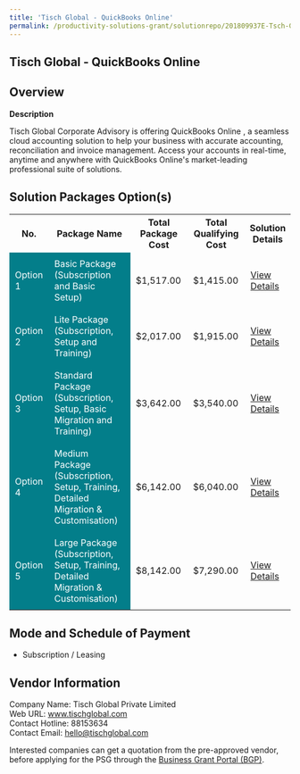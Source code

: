 ```yaml
---
title: 'Tisch Global - QuickBooks Online'
permalink: /productivity-solutions-grant/solutionrepo/201809937E-Tsch-Globl-QuckBooks-Onln-G
---
```


## Tisch Global - QuickBooks Online

## Overview

**Description**

Tisch Global Corporate Advisory is offering QuickBooks Online , a seamless cloud accounting solution to help your business with accurate accounting, reconciliation and invoice management. Access your accounts in real-time, anytime and anywhere with QuickBooks Online's market-leading professional suite of solutions.

## Solution Packages Option(s)

<table>
<tr>
<th><b>No.</b></th>
<th><b>Package Name</b></th>
<th><b>Total Package Cost</b></th>
<th><b>Total Qualifying Cost</b></th>
<th><b>Solution Details</b></th>
</tr>
<tr>
<td style='padding: 10px; background-color: #037E8A; color: #FFFFFF;'>Option 1</td>
<td style='padding: 10px; background-color: #037E8A; color: #FFFFFF;'>Basic Package (Subscription and Basic Setup)</td>
<td style='padding: 10px;'>$1,517.00</td>
<td style='padding: 10px;'>$1,415.00</td>
<td style='padding: 10px;'><a href='/images/psg/Tisch_Global_QuickBooks_Online_26102023_Desensitised_Annex3_Part1.pdf' target='_blank'>View Details</a></td>
</tr>
<tr>
<td style='padding: 10px; background-color: #037E8A; color: #FFFFFF;'>Option 2</td>
<td style='padding: 10px; background-color: #037E8A; color: #FFFFFF;'>Lite Package (Subscription, Setup and Training)</td>
<td style='padding: 10px;'>$2,017.00</td>
<td style='padding: 10px;'>$1,915.00</td>
<td style='padding: 10px;'><a href='/images/psg/Tisch_Global_QuickBooks_Online_26102023_Desensitised_Annex3_Part2.pdf' target='_blank'>View Details</a></td>
</tr>
<tr>
<td style='padding: 10px; background-color: #037E8A; color: #FFFFFF;'>Option 3</td>
<td style='padding: 10px; background-color: #037E8A; color: #FFFFFF;'>Standard Package (Subscription, Setup, Basic Migration and Training)</td>
<td style='padding: 10px;'>$3,642.00</td>
<td style='padding: 10px;'>$3,540.00</td>
<td style='padding: 10px;'><a href='/images/psg/Tisch_Global_QuickBooks_Online_26102023_Desensitised_Annex3_Part3.pdf' target='_blank'>View Details</a></td>
</tr>
<tr>
<td style='padding: 10px; background-color: #037E8A; color: #FFFFFF;'>Option 4</td>
<td style='padding: 10px; background-color: #037E8A; color: #FFFFFF;'>Medium Package (Subscription, Setup, Training, Detailed Migration & Customisation)</td>
<td style='padding: 10px;'>$6,142.00</td>
<td style='padding: 10px;'>$6,040.00</td>
<td style='padding: 10px;'><a href='/images/psg/Tisch_Global_QuickBooks_Online_26102023_Desensitised_Annex3_Part4.pdf' target='_blank'>View Details</a></td>
</tr>
<tr>
<td style='padding: 10px; background-color: #037E8A; color: #FFFFFF;'>Option 5</td>
<td style='padding: 10px; background-color: #037E8A; color: #FFFFFF;'>Large Package (Subscription, Setup, Training, Detailed Migration & Customisation)</td>
<td style='padding: 10px;'>$8,142.00</td>
<td style='padding: 10px;'>$7,290.00</td>
<td style='padding: 10px;'><a href='/images/psg/Tisch_Global_QuickBooks_Online_26102023_Desensitised_Annex3_Part5.pdf' target='_blank'>View Details</a></td>
</tr>
</table>

## Mode and Schedule of Payment

 - Subscription / Leasing

## Vendor Information

 Company Name: Tisch Global Private Limited<br>Web URL: www.tischglobal.com <br>Contact Hotline: 88153634 <br>Contact Email: hello@tischglobal.com <br>

Interested companies can get a quotation from the pre-approved vendor, before applying for the PSG through the <a href='https://www.businessgrants.gov.sg/' target='_blank' rel='noopener'>Business Grant Portal (BGP)</a>.

<script src="/jquery/resize-tables.js"></script>
